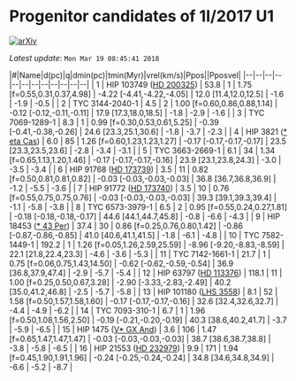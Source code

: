# Progenitor candidates of 1I/2017 U1

[![arXiv](http://img.shields.io/badge/arXiv-1711.09397-orange.svg?style=flat)](http://arxiv.org/abs/1711.09397)

_Latest update_: ``Mon Mar 19 08:45:41 2018``

|#|Name|d(pc)|q|dmin(pc)|tmin(Myr)|vrel(km/s)|Ppos|<find>|Pposvel|
|--|--|--|--|--|--|--|--|--|--|--|--|
| 1 |  HIP 103749 ([HD 200325](http://simbad.u-strasbg.fr/simbad/sim-id?Ident=HD%20200325)) | 53.8 | 1 | 1.75 [f=0.55,0.31,0.37,4.98] | -4.22 [-4.41,-4.22,-4.05] | 12.0 [11.4,12.0,12.5] | -1.6 | -1.9 | -0.5 |
| 2 |  TYC 3144-2040-1  | 4.5 | 2 | 1.00 [f=0.60,0.86,0.88,1.14] | -0.12 [-0.12,-0.11,-0.11] | 17.9 [17.3,18.0,18.5] | -1.8 | -2.9 | -1.6 |
| 3 |  TYC 7069-1289-1  | 8.3 | 1 | 0.99 [f=0.30,0.53,0.61,5.25] | -0.39 [-0.41,-0.38,-0.26] | 24.6 [23.3,25.1,30.6] | -1.8 | -3.7 | -2.3 |
| 4 |  HIP 3821 ([* eta Cas](http://simbad.u-strasbg.fr/simbad/sim-id?Ident=*%20eta%20Cas)) | 6.0 | 85 | 1.26 [f=0.60,1.23,1.23,1.27] | -0.17 [-0.17,-0.17,-0.17] | 23.5 [23.3,23.5,23.6] | -2.8 | -3.4 | -3.1 |
| 5 |  TYC 3663-2669-1  | 6.1 | 34 | 1.34 [f=0.65,1.13,1.20,1.46] | -0.17 [-0.17,-0.17,-0.16] | 23.9 [23.1,23.8,24.3] | -3.0 | -3.5 | -3.4 |
| 6 |  HIP 91768 ([HD 173739](http://simbad.u-strasbg.fr/simbad/sim-id?Ident=HD%20173739)) | 3.5 | 11 | 0.82 [f=0.50,0.81,0.81,0.82] | -0.03 [-0.03,-0.03,-0.03] | 36.8 [36.7,36.8,36.9] | -1.2 | -5.5 | -3.6 |
| 7 |  HIP 91772 ([HD 173740](http://simbad.u-strasbg.fr/simbad/sim-id?Ident=HD%20173740)) | 3.5 | 10 | 0.76 [f=0.55,0.75,0.75,0.76] | -0.03 [-0.03,-0.03,-0.03] | 39.3 [39.1,39.3,39.4] | -1.1 | -5.8 | -3.8 |
| 8 |  TYC 6573-3979-1  | 6.5 | 2 | 0.95 [f=0.55,0.24,0.27,1.81] | -0.18 [-0.18,-0.18,-0.17] | 44.6 [44.1,44.7,45.8] | -0.8 | -6.6 | -4.3 |
| 9 |  HIP 18453 ([* 43 Per](http://simbad.u-strasbg.fr/simbad/sim-id?Ident=*%2043%20Per)) | 37.4 | 30 | 0.86 [f=0.25,0.76,0.80,1.42] | -0.86 [-0.87,-0.86,-0.85] | 41.0 [40.6,41.1,41.5] | -1.8 | -6.1 | -4.8 |
| 10 |  TYC 7582-1449-1  | 192.2 | 1 | 1.26 [f=0.05,1.26,2.59,25.59] | -8.96 [-9.20,-8.83,-8.59] | 22.1 [21.8,22.4,23.3] | -4.6 | -3.6 | -5.3 |
| 11 |  TYC 7142-1661-1  | 21.7 | 1 | 0.75 [f=0.06,0.75,1.43,14.50] | -0.62 [-0.62,-0.59,-0.54] | 36.9 [36.8,37.9,47.4] | -2.9 | -5.7 | -5.4 |
| 12 |  HIP 63797 ([HD 113376](http://simbad.u-strasbg.fr/simbad/sim-id?Ident=HD%20113376)) | 118.1 | 11 | 1.00 [f=0.25,0.50,0.67,3.28] | -2.90 [-3.33,-2.83,-2.49] | 40.2 [35.0,41.2,46.8] | -2.5 | -5.7 | -5.8 |
| 13 |  HIP 101180 ([LHS 3558](http://simbad.u-strasbg.fr/simbad/sim-id?Ident=LHS%203558)) | 8.1 | 52 | 1.58 [f=0.50,1.57,1.58,1.60] | -0.17 [-0.17,-0.17,-0.16] | 32.6 [32.4,32.6,32.7] | -4.4 | -4.9 | -6.2 |
| 14 |  TYC 7093-310-1  | 6.7 | 1 | 1.96 [f=0.50,1.08,1.56,2.50] | -0.19 [-0.21,-0.20,-0.19] | 40.3 [38.6,40.2,41.7] | -3.7 | -5.9 | -6.5 |
| 15 |  HIP 1475 ([V* GX And](http://simbad.u-strasbg.fr/simbad/sim-id?Ident=V*%20GX%20And)) | 3.6 | 106 | 1.47 [f=0.65,1.47,1.47,1.47] | -0.03 [-0.03,-0.03,-0.03] | 38.7 [38.6,38.7,38.8] | -3.8 | -5.8 | -6.5 |
| 16 |  HIP 21553 ([HD 232979](http://simbad.u-strasbg.fr/simbad/sim-id?Ident=HD%20232979)) | 9.9 | 171 | 1.94 [f=0.45,1.90,1.91,1.96] | -0.24 [-0.25,-0.24,-0.24] | 34.8 [34.6,34.8,34.9] | -6.6 | -5.2 | -8.7 |
